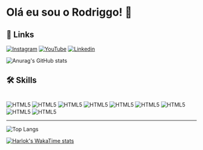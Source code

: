 # Olá eu sou o Rodriggo! 👋
## 🔗 Links
[![Instagram](https://img.shields.io/badge/Instagram-E4405F?style=for-the-badge&logo=instagram&logoColor=white)](https://instagram.com/rodriggo.sx)
[![YouTube](https://img.shields.io/badge/YouTube-FF0000?style=for-the-badge&logo=youtube&logoColor=white)](https://www.youtube.com/channel/UCr4yBrieDEyEi-xTl5abEMg)
[![Linkedin](https://img.shields.io/badge/LinkedIn-0077B5?style=for-the-badge&logo=linkedin&logoColor=white)](https://www.linkedin.com/in/RodriggoAlves)

![Anurag's GitHub stats](https://github-readme-stats.vercel.app/api?username=RodriggoAlves&show_icons=true&theme=radical)

## 🛠 Skills

<div style="display: inline_block"><br/>
    <img align="center" alt="HTML5" src="https://img.shields.io/badge/HTML5-E34F26?style=for-the-badge&logo=html5&logoColor=white"/>
    <img align="center" alt="HTML5" src="https://img.shields.io/badge/Python-14354C?style=for-the-badge&logo=python&logoColor=white"/>
    <img align="center" alt="HTML5" src="https://img.shields.io/badge/CSS3-1572B6?style=for-the-badge&logo=css3&logoColor=white"/>
    <img align="center" alt="HTML5" src="    https://img.shields.io/badge/GitHub-100000?style=for-the-badge&logo=github&logoColor=white"/>
    <img align="center" alt="HTML5" src="https://img.shields.io/badge/GIT-E44C30?style=for-the-badge&logo=git&logoColor=white"/>
    <img align="center" alt="HTML5" src="https://img.shields.io/badge/Markdown-000000?style=for-the-badge&logo=markdown&logoColor=white"/>
    <img align="center" alt="HTML5" src="https://img.shields.io/badge/Django-092E20?style=for-the-badge&logo=django&logoColor=white"/>
    <img align="center" alt="HTML5" src="https://img.shields.io/badge/Microsoft_Excel-217346?style=for-the-badge&logo=microsoft-excel&logoColor=white"/>
    <img align="center" alt="HTML5" src="https://img.shields.io/badge/Java-ED8B00?style=for-the-badge&logo=openjdk&logoColor=white"/>
</div>

***

![Top Langs](https://github-readme-stats.vercel.app/api/top-langs/?username=RodriggoAlves&show_icons=true&hide=javascript,html&theme=radical)


[![Harlok's WakaTime stats](https://github-readme-stats.vercel.app/api/wakatime?username=RodriggoAlves&theme=radical)](https://github.com/anuraghazra/github-readme-stats)
